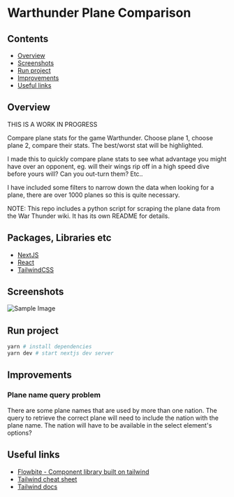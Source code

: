 # Warthunder Plane Comparison

## Contents

- [Overview](#overview)
- [Screenshots](#screenshots)
- [Run project](#run-project)
- [Improvements](#improvements)
- [Useful links](#useful-links)

## Overview

THIS IS A WORK IN PROGRESS

Compare plane stats for the game Warthunder. Choose plane 1, choose plane 2, compare their stats. The best/worst stat will be highlighted.

I made this to quickly compare plane stats to see what advantage you might have over an opponent, eg. will their wings rip off in a high speed dive before yours will? Can you out-turn them? Etc..

I have included some filters to narrow down the data when looking for a plane, there are over 1000 planes so this is quite necessary.

NOTE: This repo includes a python script for scraping the plane data from the War Thunder wiki. It has its own README for details.

## Packages, Libraries etc

- [NextJS](https://nextjs.org/docs)
- [React](https://react.dev/reference/react)
- [TailwindCSS](https://tailwindcss.com/docs/installation)

## Screenshots

![Sample Image](https://via.placeholder.com/150)

## Run project

```sh
yarn # install dependencies
yarn dev # start nextjs dev server
```

## Improvements

### Plane name query problem

There are some plane names that are used by more than one nation. The query to retrieve the correct plane will need to include the nation with the plane name. The nation will have to be available in the select element's options?

## Useful links

- [Flowbite - Component library built on tailwind](https://flowbite.com/docs/getting-started/introduction/)
- [Tailwind cheat sheet](https://nerdcave.com/tailwind-cheat-sheet)
- [Tailwind docs](https://tailwindcss.com/docs)
